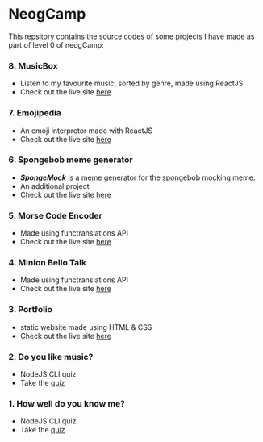 # NeogCamp

This repsitory contains the source codes of some projects I have made as part of level 0 of neogCamp:

### 8. MusicBox
  - Listen to my favourite music, sorted by genre, made using ReactJS
  - Check out the live site [here](https://hhp5y.csb.app/)
### 7. Emojipedia
  - An emoji interpretor made with ReactJS
  - Check out the live site [here](https://40u7n.csb.app/)
### 6. Spongebob meme generator
  - ***SpongeMock*** is a meme generator for the spongebob mocking meme. 
  - An additional project
  - Check out the live site [here](https://sponge-mock.netlify.app/)
### 5. Morse Code Encoder
  - Made using functranslations API
  - Check out the live site [here](https://morse-code-encode.netlify.app/)
### 4. Minion Bello Talk
  - Made using functranslations API
  - Check out the live site [here](https://minion-bello.netlify.app/)
### 3. Portfolio 
  - static website made using HTML & CSS
  - Check out the live site [here](https://samriddhi-jain.netlify.app/)
### 2. Do you like music? 
  - NodeJS CLI quiz
  - Take the [quiz](https://repl.it/@samjain123/neog-p2?embed=1&output=1)
### 1. How well do you know me? 
  - NodeJS CLI quiz
  - Take the [quiz](https://repl.it/@samjain123/neog-p1?embed=1&output=1)
